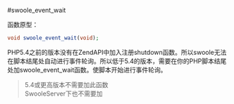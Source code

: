 #swoole_event_wait

函数原型：
```php
void swoole_event_wait(void);
```
PHP5.4之前的版本没有在ZendAPI中加入注册shutdown函数。所以swoole无法在脚本结尾处自动进行事件轮询。所以低于5.4的版本，需要在你的PHP脚本结尾处加swoole_event_wait函数。使脚本开始进行事件轮询。

> 5.4或更高版本不需要加此函数  
> SwooleServer下也不需要加